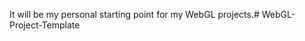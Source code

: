 It will be my personal starting point for my WebGL projects.#   W e b G L - P r o j e c t - T e m p l a t e  
 